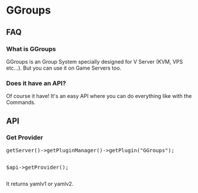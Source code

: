 # GGroups

<h2>FAQ</h2>
<h3>What is GGroups</h3>
GGroups is an Group System specially designed for V Server (KVM, VPS etc...). But you can use it on Game Servers too.
<h3>Does it have an API?</h3>
Of course it have! It's an easy API where you can do everything like with the Commands.
<h2>API</h2>
<h3>Get Provider</h3>
<pre>
<?php
$api = $this->getServer()->getPluginManager()->getPlugin("GGroups");

$api->getProvider();
</pre>

It returns yamlv1 or yamlv2.
